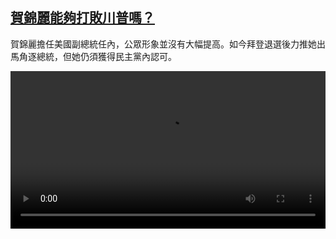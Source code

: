 <!--1721908025000-->
[賀錦麗能夠打敗川普嗎？](https://www.dw.com/zh/%E8%B3%80%E9%8C%A6%E9%BA%97%E8%83%BD%E5%A4%A0%E6%89%93%E6%95%97%E5%B7%9D%E6%99%AE%E5%97%8E%EF%BC%9F/a-69731886)
------

<p>賀錦麗擔任美國副總統任內，公眾形象並沒有大幅提高。如今拜登退選後力推她出馬角逐總統，但她仍須獲得民主黨內認可。</small></p><video src="https://tvdownloaddw-a.akamaihd.net/Events/mp4/vdt_zh/2024/dwvgchi240722_0722harriss_01icw_AVC_1280x720.mp4" controls style="width:100%"></video>
